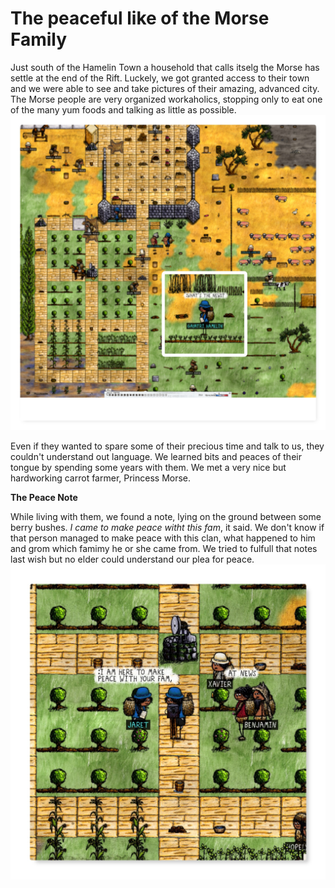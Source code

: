 # The peaceful like of the Morse Family

Just south of the Hamelin Town a household that calls itselg the Morse has settle at the end of the Rift. Luckely, we got granted access to their town and we were able to see and take pictures of their amazing, advanced city. The Morse people are very organized workaholics, stopping only to eat one of the many yum foods and talking as little as possible. ![image](the_Morse_Family.jpg)

Even if they wanted to spare some of their precious time and talk to us, they couldn't understand out language. We learned bits and peaces of their tongue by spending some years with them. We met a very nice but hardworking carrot farmer, Princess Morse.

**The Peace Note**

While living with them, we found a note, lying on the ground between some berry bushes. _I came to make peace witht this fam_, it said. We don't know if that person managed to make peace with this clan, what happened to him and grom which famimy he or she came from. We tried to fulfull that notes last wish but no elder could understand our plea for peace. ![image](peace_note_at_morse.jpg)

